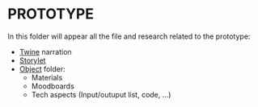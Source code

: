 # PROTOTYPE

In this folder will appear all the file and research related to the prototype:
* [Twine](https://github.com/michelle-po/head-md-time-in-time-out/tree/main/prototype/twine) narration 
* [Storylet](https://github.com/michelle-po/head-md-time-in-time-out/tree/main/prototype/storylet)
* [Object](https://github.com/michelle-po/head-md-time-in-time-out/tree/main/prototype/storyle) folder:
    * Materials
    * Moodboards
    * Tech aspects (Input/outuput list, code, ...)